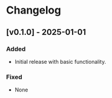 # Changelog

## [v0.1.0] - 2025-01-01
### Added
- Initial release with basic functionality.

### Fixed
- None